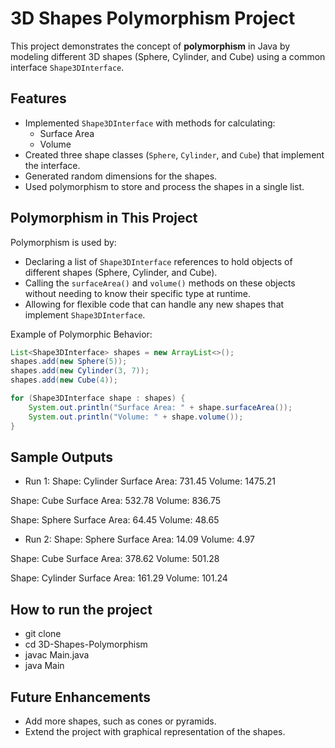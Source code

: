 # 3D Shapes Polymorphism Project

This project demonstrates the concept of **polymorphism** in Java by modeling different 3D shapes (Sphere, Cylinder, and Cube) using a common interface `Shape3DInterface`.

## **Features**
- Implemented `Shape3DInterface` with methods for calculating:
  - Surface Area
  - Volume
- Created three shape classes (`Sphere`, `Cylinder`, and `Cube`) that implement the interface.
- Generated random dimensions for the shapes.
- Used polymorphism to store and process the shapes in a single list.

## **Polymorphism in This Project**
Polymorphism is used by:
- Declaring a list of `Shape3DInterface` references to hold objects of different shapes (Sphere, Cylinder, and Cube).
- Calling the `surfaceArea()` and `volume()` methods on these objects without needing to know their specific type at runtime.
- Allowing for flexible code that can handle any new shapes that implement `Shape3DInterface`.

Example of Polymorphic Behavior:
```java
List<Shape3DInterface> shapes = new ArrayList<>();
shapes.add(new Sphere(5));
shapes.add(new Cylinder(3, 7));
shapes.add(new Cube(4));

for (Shape3DInterface shape : shapes) {
    System.out.println("Surface Area: " + shape.surfaceArea());
    System.out.println("Volume: " + shape.volume());
}
```

## **Sample Outputs**
- Run 1:
Shape: Cylinder
Surface Area: 731.45
Volume: 1475.21

Shape: Cube
Surface Area: 532.78
Volume: 836.75

Shape: Sphere
Surface Area: 64.45
Volume: 48.65

- Run 2:
Shape: Sphere
Surface Area: 14.09
Volume: 4.97

Shape: Cube
Surface Area: 378.62
Volume: 501.28

Shape: Cylinder
Surface Area: 161.29
Volume: 101.24

## **How to run the project**
- git clone <repository-URL>
- cd 3D-Shapes-Polymorphism
- javac Main.java
- java Main

## **Future Enhancements**
- Add more shapes, such as cones or pyramids.
- Extend the project with graphical representation of the shapes.
